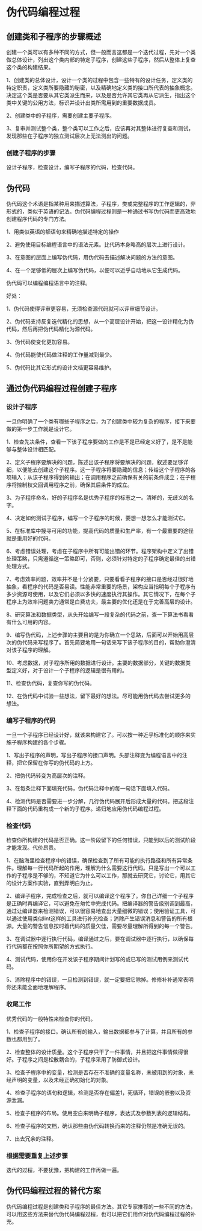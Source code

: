 # 伪代码编程过程

## 创建类和子程序的步骤概述

创建一个类可以有多种不同的方式，但一般而言这都是一个迭代过程，先对一个类做总体设计，列出这个类内部的特定子程序，创建这些子程序，然后从整体上复查这个类的构建结果。

1、创建类的总体设计，设计一个类的过程中包含一些特有的设计任务，定义类的特定职责，定义类所要隐藏的秘密，以及精确地定义类的接口所代表的抽象概念。决定这个类是否要从其它类派生而来，以及是否允许其它类再从它派生，指出这个类中关键的公用方法，标识并设计出类所需用到的重要数据成员。

2、创建类中的子程序，需要创建主要子程序。

3、复审并测试整个类，整个类可以工作之后，应该再对其整体进行复查和测试，发现那些在子程序的独立测试层次上无法测出的问题。

### 创建子程序的步骤

设计子程序，检查设计，编写子程序的代码，检查代码。

## 伪代码

伪代码这个术语是指某种用来描述算法，子程序，类或完整程序的工作逻辑的，非形式的，类似于英语的记法。伪代码编程过程则是一种通过书写伪代码而更高效地创建程序代码的专门方法。

1、用类似英语的额语句来精确地描述特定的操作

2、避免使用目标编程语言中的语法元素。比代码本身略高的层次上进行设计。

3、在意图的层面上编写伪代码，用伪代码去描述解决问题的方法的意图。

4、在一个足够低的层次上编写伪代码，以便可以近乎自动地从它生成代码。

伪代码可以编程编程语言中的注释。

好处：

1、伪代码使得评审更容易，无须检查源代码就可以评审细节设计。

2、伪代码支持反复迭代精化的思想，从一个高层设计开始，把这一设计精化为伪代码，然后再把伪代码精化为源代码。

3、伪代码使变化更加容易。

4、伪代码能使代码做注释的工作量减到最少。

5、伪代码比其它形式的设计文档更容易维护。

## 通过伪代码编程过程创建子程序

### 设计子程序

一旦你明确了一个类有哪些子程序之后，为了创建类中较为复杂的程序，接下来要做的第一步工作就是设计它。

1、检查先决条件，查看一下该子程序要做的工作是不是已经定义好了，是不是能够与整体设计相匹配。

2、定义子程序要解决的问题，陈述出该子程序将要解决的问题，叙述要足够详细，以便能去创建这个子程序。这一子程序将要隐藏的信息；传给这个子程序的各项输入；从该子程序得到的输出；在调用程序之前确保有关的前条件成立；在子程序将控制权交回调用程序之前，确保其后条件的成立。

3、为子程序命名，好的子程序名是优秀子程序的标志之一。清晰的，无歧义的名字。

4、决定如何测试子程序，编写一个子程序的时候，要想一想怎么才能测试它。

5、在标准库中搜寻可用的功能，提高代码的质量和生产率，有一个最重要的途径就是重用好的代码。

6、考虑错误处理，考虑在子程序中所有可能出错的环节。程序架构中定义了出错处理策略，只需遵循这一策略即可，否则，必须针对特定的子程序确定最佳的出错处理方式。

7、考虑效率问题，效率并不是十分紧要，只要看看子程序的接口是否经过很好地抽象，看程序的代码是否易读。性能非常重要的场景，架构应当指明每个子程序有多少资源可使用，以及它们必须以多快的速度执行其操作。其它情况下，在每个子程序上为效率问题卖力通常是白费功夫，最主要的优化还是在于完善高层的设计。

8、研究算法和数据类型，从头开始编写一段复杂的代码之前，查一下算法书看看有什么可用的内容。

9、编写伪代码，上述步骤的主要目的是为你确立一个思路，后面可以开始用高层次的伪代码来写程序了。首先简要地用一句话来写下该子程序的目的，帮助你澄清对该子程序的理解。

10、考虑数据，对子程序所用的数据进行设计。主要的数据部分，关键的数据类型定义好，对于设计一个子程序的逻辑是很有用的。

11、检查伪代码，复查你写的伪代码。

12、在伪代码中试验一些想法，留下最好的想法。尽可能用伪代码去尝试更多的想法。

### 编写子程序的代码

一旦一个子程序已经设计好，就该来构建它了。可以按一种近乎标准化的顺序来实施子程序构建的各个步骤。

1、写出子程序的声明，写出子程序的接口声明。头部注释变为编程语言中的注释，把它保留在你写的伪代码的上方。

2、把伪代码转变为高层次的注释。

3、在每条注释下面填充代码，伪代码注释中的每一句话下面填入代码。

4、检测代码是否需要进一步分解，几行伪代码展开后形成大量的代码。把这段注释下面的代码重构成一个新的子程序。递归地应用伪代码编程过程。

### 检查代码

检查你所构建的代码是否正确。这一阶段留下的任何错误，只能到以后的测试阶段才能发现。代价昂贵。

1、在脑海里检查程序中的错误，确保检查到了所有可能的执行路径和所有异常条件。理解每一行代码所起的作用，理解为什么需要这行代码。只是写出一个可以工作的子程序是不够的，不知道它为什么可以工作，那就去研究它，讨论它，用其它的设计方案作实验，直到弄明白为止。

2、编译子程序，完成检查之后，就可以编译这个程序了。你自己详细一个子程序是正确时再编译它，可以避免在匆忙中完成代码。把编译器的警告级别调到最高，通过让编译器来检测错误，可以很容易地查出大量细微的错误；使用验证工具，可以通过使用类似lint这样的工具进行补充检查；消除产生错误消息和警告的所有根源。大量的警告信息按时着代码的质量欠佳，需要尽量理解所得到的每一个警告。

3、在调试器中逐行执行代码，编译通过之后，要在调试器中逐行执行，以确保每行代码都在按照你所期望的方式执行。

4、测试代码，使用你在开发该子程序期间计划写的或已写的测试用例来测试代码。

5、消除程序中的错误，一旦检测到错误，就一定要把它除掉。修修补补通常表明你还未能全面地理解程序。

### 收尾工作

优秀代码的一般特性来检查你的代码。

1、检查子程序的接口。确认所有的输入，输出数据都参与了计算，并且所有的参数也都用到了。

2、检查整体的设计质量。这个子程序只干了一件事情，并且把这件事情做得很好。子程序之间是松散耦合的，子程序采用了防御式设计。

3、检查子程序中的变量，检测是否存在不准确的变量名称，未被用到的对象，未经声明的变量，以及未经正确初始化的对象。

4、检查子程序的语句和逻辑，检测是否存在偏差1，死循环，错误的嵌套以及资源泄漏。

5、检查子程序的布局。使用空白来明确子程序，表达式及参数列表的逻辑结构。

6、检查子程序的文档，确认那些由伪代码转换而来的注释仍然是准确无误的。

7、出去冗余的注释。

### 根据需要重复上述步骤

迭代的过程，不要犹豫，把构建的工作再做一遍。

## 伪代码编程过程的替代方案

伪代码编程过程是创建类和子程序的最佳方法。其它专家推荐的一些不同的方法，可以用这些方法来替代伪代码编程过程，也可以把它们用作对伪代码编程过程的补充。


